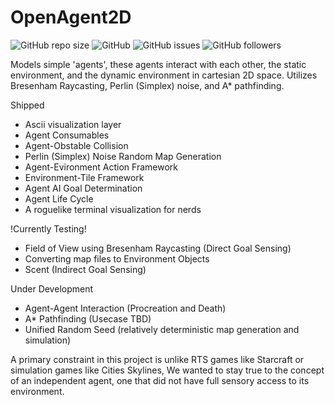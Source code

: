 # OpenAgent2D
<img alt="GitHub repo size" src="https://img.shields.io/github/repo-size/connerkward/SmartSpaceBucket"> ![GitHub](https://img.shields.io/github/license/connerkward/SmartSpaceBucket) <img alt="GitHub issues" src="https://img.shields.io/github/issues-raw/connerkward/SmartSpaceBucket"> <img alt="GitHub followers" src="https://img.shields.io/github/followers/connerkward?label=Follow&style=social"><br/>

Models simple 'agents', these agents interact with each other, the static environment, and the dynamic environment in cartesian 2D space. Utilizes Bresenham Raycasting, Perlin (Simplex) noise, and A* pathfinding.

Shipped 
- Ascii visualization layer 
- Agent Consumables 
- Agent-Obstable Collision
- Perlin (Simplex) Noise Random Map Generation 
- Agent-Evironment Action Framework
- Environment-Tile Framework
- Agent AI Goal Determination
- Agent Life Cycle 
- A roguelike terminal visualization for nerds

!Currently Testing!
- Field of View using Bresenham Raycasting (Direct Goal Sensing)
- Converting map files to Environment Objects 
- Scent (Indirect Goal Sensing)

Under Development
- Agent-Agent Interaction (Procreation and Death)
- A* Pathfinding (Usecase TBD)
- Unified Random Seed (relatively deterministic map generation and simulation)


A primary constraint in this project is unlike RTS games like Starcraft or simulation games like Cities Skylines, 
We wanted to stay true to the concept of an independent agent, one that did not have full sensory access to its environment. 
